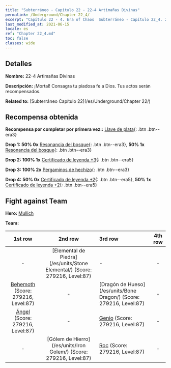 ```yaml
---
title: "Subterráneo - Capítulo 22 - 22-4 Artimañas Divinas"
permalink: /Underground/Chapter 22_4/
excerpt: "Capítulo 22 - 4. Era of Chaos  Subterráneo - Capítulo 22_4. 22-4 Artimañas Divinas"
last_modified_at: 2021-06-15
locale: es
ref: "Chapter 22_4.md"
toc: false
classes: wide
---
```


## Detalles

 **Nombre:** 22-4 Artimañas Divinas

 **Descripción:** ¡Mortal! Consagra tu piadosa fe a Dios. Tus actos serán recompensados.

 **Related to:** [Subterráneo Capítulo 22](/es/Underground/Chapter 22/)

## Recompensa obtenida

 **Recompensa por completar por primera vez::** [Llave de plata](/ItemsES/con_693/){: .btn .btn--era3}

 **Drop 1:** **50% 0x** [Resonancia del bosque](/ItemsES/her_465/){: .btn .btn--era3}, **50% 1x** [Resonancia del bosque](/ItemsES/her_465/){: .btn .btn--era3}

 **Drop 2:** **100% 1x** [Certificado de leyenda +3](/ItemsES/mat_88/){: .btn .btn--era5}

 **Drop 3:** **100% 2x** [Pergaminos de hechizo](/ItemsES/con_694/){: .btn .btn--era3}

 **Drop 4:** **50% 0x** [Certificado de leyenda +2](/ItemsES/mat_81/){: .btn .btn--era5}, **50% 1x** [Certificado de leyenda +2](/ItemsES/mat_81/){: .btn .btn--era5}


## Fight against Team
 **Hero:** [Mullich](/es/heroes/Mullich/)

 **Team:**


  | 1st row | 2nd row | 3rd row | 4th row |
  |:----:|:----:|:----|:----:|
  | - | [Elemental de Piedra](/es/units/Stone Elemental/) (Score: 279216, Level:87)  | - | - |
  | [Behemoth](/es/units/Behemoth/) (Score: 279216, Level:87)  | - | [Dragón de Hueso](/es/units/Bone Dragon/) (Score: 279216, Level:87)  | - |
  | [Ángel](/es/units/Angel/) (Score: 279216, Level:87)  | - | [Genio](/es/units/Genie/) (Score: 279216, Level:87)  | - |
  | - | [Gólem de Hierro](/es/units/Iron Golem/) (Score: 279216, Level:87)  | [Roc](/es/units/Roc/) (Score: 279216, Level:87)  | - |


